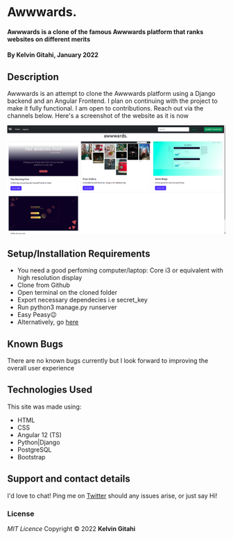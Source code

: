 # Awwwards.

#### Awwwards is a clone of the famous Awwwards platform that ranks websites on different merits

#### By **Kelvin Gitahi, January 2022**

## Description

Awwwards is an attempt to clone the Awwwards platform using a Django backend and an Angular Frontend. I plan on continuing with the project to make it fully functional. I am open to contributions. Reach out via the channels below. Here's a screenshot of the website as it is now

![Landing page screenshot](awwwards-ui/awwwards/src/assets/img/Screenshot-from-2021-10-31-19-43-18.png "awwwards")

## Setup/Installation Requirements

- You need a good perfoming computer/laptop: Core i3 or equivalent with high resolution display
- Clone from Github
- Open terminal on the cloned folder
- Export necessary dependecies i.e secret_key
- Run python3 manage.py runserver
- Easy Peasy😉
- Alternatively, go [here](https://awwwards-api.netlify.app/)

## Known Bugs

There are no known bugs currently but I look forward to improving the overall user experience

## Technologies Used

This site was made using:

- HTML
- CSS
- Angular 12 (TS)
- Python|Django
- PostgreSQL
- Bootstrap

## Support and contact details

I'd love to chat! Ping me on [Twitter](https://twitter.com/kevocb) should any issues arise, or just say Hi!

### License

_MIT Licence_
Copyright &copy; 2022 **Kelvin Gitahi**
